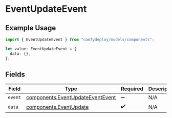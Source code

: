 # EventUpdateEvent

## Example Usage

```typescript
import { EventUpdateEvent } from "comfydeploy/models/components";

let value: EventUpdateEvent = {
  data: {},
};
```

## Fields

| Field                                                                                | Type                                                                                 | Required                                                                             | Description                                                                          |
| ------------------------------------------------------------------------------------ | ------------------------------------------------------------------------------------ | ------------------------------------------------------------------------------------ | ------------------------------------------------------------------------------------ |
| `event`                                                                              | [components.EventUpdateEventEvent](../../models/components/eventupdateeventevent.md) | :heavy_minus_sign:                                                                   | N/A                                                                                  |
| `data`                                                                               | [components.EventUpdate](../../models/components/eventupdate.md)                     | :heavy_check_mark:                                                                   | N/A                                                                                  |